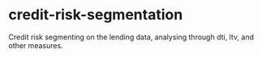 # credit-risk-segmentation
Credit risk segmenting on the lending data, analysing through dti, ltv, and other measures.
